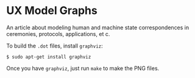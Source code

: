 # UX Model Graphs

An article about modeling human and machine state correspondences in ceremonies,
protocols, applications, et c.

To build the `.dot` files, install `graphviz`:

```
$ sudo apt-get install graphviz
```

Once you have `graphviz`, just run `make` to make the PNG files.
